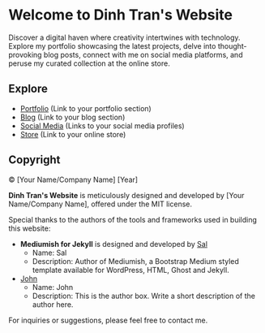 # Welcome to Dinh Tran's Website

Discover a digital haven where creativity intertwines with technology. Explore my portfolio showcasing the latest projects, delve into thought-provoking blog posts, connect with me on social media platforms, and peruse my curated collection at the online store.

## Explore

- [Portfolio](#) (Link to your portfolio section)
- [Blog](#) (Link to your blog section)
- [Social Media](#) (Links to your social media profiles)
- [Store](#) (Link to your online store)

## Copyright

© [Your Name/Company Name] [Year]

**Dinh Tran's Website** is meticulously designed and developed by [Your Name/Company Name], offered under the MIT license.

Special thanks to the authors of the tools and frameworks used in building this website:
- **Mediumish for Jekyll** is designed and developed by [Sal](https://www.wowthemes.net)
  - Name: Sal
  - Description: Author of Mediumish, a Bootstrap Medium styled template available for WordPress, HTML, Ghost and Jekyll.
- [John](https://www.wowthemes.net)
  - Name: John
  - Description: This is the author box. Write a short description of the author here.

For inquiries or suggestions, please feel free to contact me.

